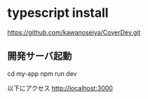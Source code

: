 # typescript install

https://github.com/kawanoseiya/CoverDev.git

## 開発サーバ起動

cd my-app
npm run dev

以下にアクセス
<http://localhost:3000>

